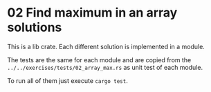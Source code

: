 # 02 Find maximum in an array solutions

This is a lib crate.
Each different solution is implemented in a module.

The tests are the same for each module and are copied from the
`../../exercises/tests/02_array_max.rs` as unit test of each module.

To run all of them just execute `cargo test`.
